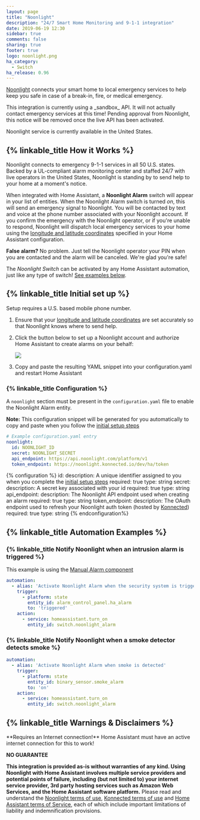 ```yaml
---
layout: page
title: "Noonlight"
description: "24/7 Smart Home Monitoring and 9-1-1 integration"
date: 2019-06-19 12:30
sidebar: true
comments: false
sharing: true
footer: true
logo: noonlight.png
ha_category:
  - Switch
ha_release: 0.96
---
```


[Noonlight](https://noonlight.com) connects your smart home to local emergency services to help keep you safe in case of a break-in, fire, or medical emergency.

<p class='note warning'>
This integration is currently using a _sandbox_ API. It will not actually contact emergency services at this time!
Pending approval from Noonlight, this notice will be removed once the live API has been activated.   
</p> 

<p class='note info'>
Noonlight service is currently available in the United States.
</p> 

## {% linkable_title How it Works %}

Noonlight connects to emergency 9-1-1 services in all 50 U.S. states. Backed by a UL-compliant alarm monitoring center and staffed 24/7 with live operators in the United States, Noonlight is standing by to send help to your home at a moment's notice.

When integrated with Home Assistant, a **Noonlight Alarm** switch will appear in your list of entities. When the Noonlight Alarm switch is turned _on_, this will send an emergency signal to Noonlight. You will be contacted by text and voice at the phone number associated with your Noonlight account. If you confirm the emergency with the Noonlight operator, or if you're unable to respond, Noonlight will dispatch local emergency services to your home using the [longitude and latitude coordinates](/docs/configuration/basic/#latitude) specified in your Home Assistant configuration.

**False alarm?** No problem. Just tell the Noonlight operator your PIN when you are contacted and the alarm will be canceled. We're glad you're safe!

The _Noonlight Switch_ can be activated by any Home Assistant automation, just like any type of switch! [See examples below](#automation-examples).

## {% linkable_title Initial set up %}

Setup requires a U.S. based mobile phone number.

1. Ensure that your [longitude and latitude coordinates](/docs/configuration/basic/#latitude) are set accurately so that Noonlight knows where to send help.

1. Click the button below to set up a Noonlight account and authorize Home Assistant to create alarms on your behalf:
    
    <p class='img' style='background-color:transparent;box-shadow:none;'>
    <a href="https://aki7yd9u0m.execute-api.us-east-1.amazonaws.com/dev/ha/auth" target="_blank">
    <img src='/images/components/noonlight/connect-noonlight-blue.png' style='border:none;' />
    </a></p>

3. Copy and paste the resulting YAML snippet into your configuration.yaml and restart Home Assistant

### {% linkable_title Configuration %}

A `noonlight` section must be present in the `configuration.yaml` file to enable the Noonlight Alarm entity.

**Note:** This configuration snippet will be generated for you automatically to copy and paste when you follow the [initial setup steps](#initial-set-up)

```yaml
# Example configuration.yaml entry
noonlight:
  id: NOONLIGHT_ID
  secret: NOONLIGHT_SECRET
  api_endpoint: https://api.noonlight.com/platform/v1
  token_endpoint: https://noonlight.konnected.io/dev/ha/token
```

{% configuration %}
id:
  description: A unique identifier assigned to you when you complete the [initial setup steps](#initial-set-up)
  required: true
  type: string
secret:
  description: A secret key associated with your id
  required: true
  type: string
api_endpoint:
  description: The Noonlight API endpoint used when creating an alarm
  required: true
  type: string
token_endpoint:
  description: The OAuth endpoint used to refresh your Noonlight auth token (hosted by [Konnected](https://konnected.io))
  required: true
  type: string
{% endconfiguration%}  

## {% linkable_title Automation Examples %}

### {% linkable_title Notify Noonlight when an intrusion alarm is triggered %}

This example is using the [Manual Alarm component](/components/manual/)

```yaml
automation:
  - alias: 'Activate Noonlight Alarm when the security system is triggered'
    trigger:
      - platform: state
        entity_id: alarm_control_panel.ha_alarm
        to: 'triggered'
    action:
      - service: homeassistant.turn_on
        entity_id: switch.noonlight_alarm

```

### {% linkable_title Notify Noonlight when a smoke detector detects smoke %}

```yaml
automation:
  - alias: 'Activate Noonlight Alarm when smoke is detected'
    trigger:
      - platform: state
        entity_id: binary_sensor.smoke_alarm
        to: 'on'
    action:
      - service: homeassistant.turn_on
        entity_id: switch.noonlight_alarm

```

## {% linkable_title Warnings & Disclaimers %}

<p class='note warning'>
**Requires an Internet connection!** Home Assistant must have an active internet connection for this to work!
</p> 

**NO GUARANTEE**

**This integration is provided as-is without warranties of any kind. Using Noonlight with Home Assistant involves multiple service providers and potential points of failure, including (but not limited to) your internet service provider, 3rd party hosting services such as Amazon Web Services, and the Home Assistant software platform.**
Please read and understand the [Noonlight terms of use](https://noonlight.com/terms), [Konnected terms of use](https://konnected.io/terms) and [Home Assistant terms of Service](https://www.home-assistant.io/tos/), each of which include important limitations of liability and indemnification provisions.

